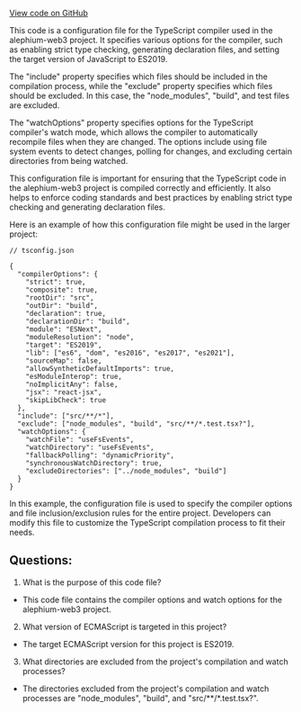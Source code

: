 [View code on GitHub](https://github.com/alephium/alephium-web3/packages/web3-react/tsconfig.json)

This code is a configuration file for the TypeScript compiler used in the alephium-web3 project. It specifies various options for the compiler, such as enabling strict type checking, generating declaration files, and setting the target version of JavaScript to ES2019. 

The "include" property specifies which files should be included in the compilation process, while the "exclude" property specifies which files should be excluded. In this case, the "node_modules", "build", and test files are excluded. 

The "watchOptions" property specifies options for the TypeScript compiler's watch mode, which allows the compiler to automatically recompile files when they are changed. The options include using file system events to detect changes, polling for changes, and excluding certain directories from being watched. 

This configuration file is important for ensuring that the TypeScript code in the alephium-web3 project is compiled correctly and efficiently. It also helps to enforce coding standards and best practices by enabling strict type checking and generating declaration files. 

Here is an example of how this configuration file might be used in the larger project:

```
// tsconfig.json

{
  "compilerOptions": {
    "strict": true,
    "composite": true,
    "rootDir": "src",
    "outDir": "build",
    "declaration": true,
    "declarationDir": "build",
    "module": "ESNext",
    "moduleResolution": "node",
    "target": "ES2019",
    "lib": ["es6", "dom", "es2016", "es2017", "es2021"],
    "sourceMap": false,
    "allowSyntheticDefaultImports": true,
    "esModuleInterop": true,
    "noImplicitAny": false,
    "jsx": "react-jsx",
    "skipLibCheck": true
  },
  "include": ["src/**/*"],
  "exclude": ["node_modules", "build", "src/**/*.test.tsx?"],
  "watchOptions": {
    "watchFile": "useFsEvents",
    "watchDirectory": "useFsEvents",
    "fallbackPolling": "dynamicPriority",
    "synchronousWatchDirectory": true,
    "excludeDirectories": ["../node_modules", "build"]
  }
}
```

In this example, the configuration file is used to specify the compiler options and file inclusion/exclusion rules for the entire project. Developers can modify this file to customize the TypeScript compilation process to fit their needs.
## Questions: 
 1. What is the purpose of this code file?
- This code file contains the compiler options and watch options for the alephium-web3 project.

2. What version of ECMAScript is targeted in this project?
- The target ECMAScript version for this project is ES2019.

3. What directories are excluded from the project's compilation and watch processes?
- The directories excluded from the project's compilation and watch processes are "node_modules", "build", and "src/**/*.test.tsx?".